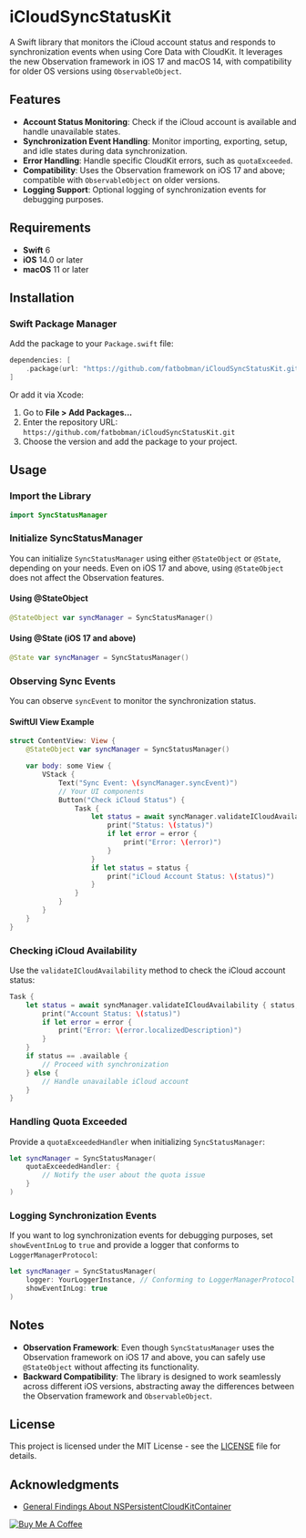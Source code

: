 # iCloudSyncStatusKit

A Swift library that monitors the iCloud account status and responds to synchronization events when using Core Data with CloudKit. It leverages the new Observation framework in iOS 17 and macOS 14, with compatibility for older OS versions using `ObservableObject`.

## Features

- **Account Status Monitoring**: Check if the iCloud account is available and handle unavailable states.
- **Synchronization Event Handling**: Monitor importing, exporting, setup, and idle states during data synchronization.
- **Error Handling**: Handle specific CloudKit errors, such as `quotaExceeded`.
- **Compatibility**: Uses the Observation framework on iOS 17 and above; compatible with `ObservableObject` on older versions.
- **Logging Support**: Optional logging of synchronization events for debugging purposes.

## Requirements

- **Swift** 6
- **iOS** 14.0 or later
- **macOS** 11 or later

## Installation

### Swift Package Manager

Add the package to your `Package.swift` file:

```swift
dependencies: [
    .package(url: "https://github.com/fatbobman/iCloudSyncStatusKit.git", from: "0.1.0")
]
```

Or add it via Xcode:

1. Go to **File > Add Packages...**
2. Enter the repository URL: `https://github.com/fatbobman/iCloudSyncStatusKit.git`
3. Choose the version and add the package to your project.

## Usage

### Import the Library

```swift
import SyncStatusManager
```

### Initialize SyncStatusManager

You can initialize `SyncStatusManager` using either `@StateObject` or `@State`, depending on your needs. Even on iOS 17 and above, using `@StateObject` does not affect the Observation features.

#### Using @StateObject

```swift
@StateObject var syncManager = SyncStatusManager()
```

#### Using @State (iOS 17 and above)

```swift
@State var syncManager = SyncStatusManager()
```

### Observing Sync Events

You can observe `syncEvent` to monitor the synchronization status.

#### SwiftUI View Example

```swift
struct ContentView: View {
    @StateObject var syncManager = SyncStatusManager()

    var body: some View {
        VStack {
            Text("Sync Event: \(syncManager.syncEvent)")
            // Your UI components
            Button("Check iCloud Status") {
                Task {
                    let status = await syncManager.validateICloudAvailability { status, error in
                        print("Status: \(status)")
                        if let error = error {
                            print("Error: \(error)")
                        }
                    }
                    if let status = status {
                        print("iCloud Account Status: \(status)")
                    }
                }
            }
        }
    }
}
```

### Checking iCloud Availability

Use the `validateICloudAvailability` method to check the iCloud account status:

```swift
Task {
    let status = await syncManager.validateICloudAvailability { status, error in
        print("Account Status: \(status)")
        if let error = error {
            print("Error: \(error.localizedDescription)")
        }
    }
    if status == .available {
        // Proceed with synchronization
    } else {
        // Handle unavailable iCloud account
    }
}
```

### Handling Quota Exceeded

Provide a `quotaExceededHandler` when initializing `SyncStatusManager`:

```swift
let syncManager = SyncStatusManager(
    quotaExceededHandler: {
        // Notify the user about the quota issue
    }
)
```

### Logging Synchronization Events

If you want to log synchronization events for debugging purposes, set `showEventInLog` to `true` and provide a logger that conforms to `LoggerManagerProtocol`:

```swift
let syncManager = SyncStatusManager(
    logger: YourLoggerInstance, // Conforming to LoggerManagerProtocol
    showEventInLog: true
)
```

## Notes

- **Observation Framework**: Even though `SyncStatusManager` uses the Observation framework on iOS 17 and above, you can safely use `@StateObject` without affecting its functionality.
- **Backward Compatibility**: The library is designed to work seamlessly across different iOS versions, abstracting away the differences between the Observation framework and `ObservableObject`.

## License

This project is licensed under the MIT License - see the [LICENSE](LICENSE) file for details.

## Acknowledgments

- [General Findings About NSPersistentCloudKitContainer](https://crunchybagel.com/nspersistentcloudkitcontainer/)

[![Buy Me A Coffee](https://cdn.buymeacoffee.com/buttons/v2/default-yellow.png)](https://buymeacoffee.com/fatbobman)
